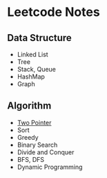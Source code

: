 # Leetcode Notes

## Data Structure

* Linked List
* Tree
* Stack, Queue
* HashMap
* Graph

## Algorithm

* [Two Pointer](https://github.com/shaojim12/Leetcode-notes/blob/master/Two%20Pointer.md)
* Sort
* Greedy
* Binary Search
* Divide and Conquer
* BFS, DFS
* Dynamic Programming
